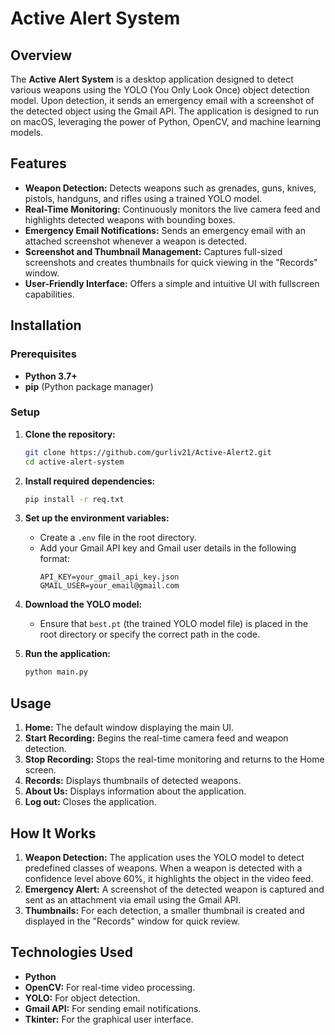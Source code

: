 
# Active Alert System

## Overview
The **Active Alert System** is a desktop application designed to detect various weapons using the YOLO (You Only Look Once) object detection model. Upon detection, it sends an emergency email with a screenshot of the detected object using the Gmail API. The application is designed to run on macOS, leveraging the power of Python, OpenCV, and machine learning models.

## Features
- **Weapon Detection:** Detects weapons such as grenades, guns, knives, pistols, handguns, and rifles using a trained YOLO model.
- **Real-Time Monitoring:** Continuously monitors the live camera feed and highlights detected weapons with bounding boxes.
- **Emergency Email Notifications:** Sends an emergency email with an attached screenshot whenever a weapon is detected.
- **Screenshot and Thumbnail Management:** Captures full-sized screenshots and creates thumbnails for quick viewing in the "Records" window.
- **User-Friendly Interface:** Offers a simple and intuitive UI with fullscreen capabilities.

## Installation

### Prerequisites
- **Python 3.7+**
- **pip** (Python package manager)

### Setup
1. **Clone the repository:**
   ```bash
   git clone https://github.com/gurliv21/Active-Alert2.git
   cd active-alert-system
   ```

2. **Install required dependencies:**
   ```bash
   pip install -r req.txt
   ```

3. **Set up the environment variables:**
   - Create a `.env` file in the root directory.
   - Add your Gmail API key and Gmail user details in the following format:
     ```
     API_KEY=your_gmail_api_key.json
     GMAIL_USER=your_email@gmail.com
     ```

4. **Download the YOLO model:**
   - Ensure that `best.pt` (the trained YOLO model file) is placed in the root directory or specify the correct path in the code.

5. **Run the application:**
   ```bash
   python main.py
   ```

## Usage
1. **Home:** The default window displaying the main UI.
2. **Start Recording:** Begins the real-time camera feed and weapon detection.
3. **Stop Recording:** Stops the real-time monitoring and returns to the Home screen.
4. **Records:** Displays thumbnails of detected weapons.
5. **About Us:** Displays information about the application.
6. **Log out:** Closes the application.

## How It Works
1. **Weapon Detection:** The application uses the YOLO model to detect predefined classes of weapons. When a weapon is detected with a confidence level above 60%, it highlights the object in the video feed.
2. **Emergency Alert:** A screenshot of the detected weapon is captured and sent as an attachment via email using the Gmail API.
3. **Thumbnails:** For each detection, a smaller thumbnail is created and displayed in the "Records" window for quick review.

## Technologies Used
- **Python**
- **OpenCV:** For real-time video processing.
- **YOLO:** For object detection.
- **Gmail API:** For sending email notifications.
- **Tkinter:** For the graphical user interface.
